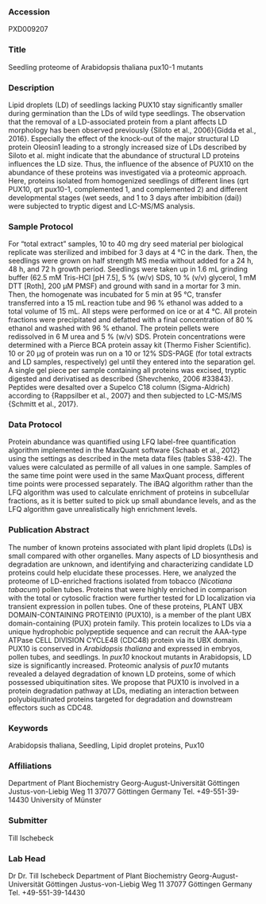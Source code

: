 ### Accession
PXD009207

### Title
Seedling proteome of Arabidopsis thaliana pux10-1 mutants

### Description
Lipid droplets (LD) of seedlings lacking PUX10 stay significantly smaller during germination than the LDs of wild type seedlings. The observation that the removal of a LD-associated protein from a plant affects LD morphology has been observed previously {Siloto et al., 2006}{Gidda et al., 2016}. Especially the effect of the knock-out of the major structural LD protein Oleosin1 leading to a strongly increased size of LDs described by Siloto et al. might indicate that the abundance of structural LD proteins influences the LD size. Thus, the influence of the absence of PUX10 on the abundance of these proteins was investigated via a proteomic approach. Here, proteins isolated from homogenized seedlings of different lines (qrt PUX10, qrt pux10-1, complemented 1, and complemented 2) and different developmental stages (wet seeds, and 1 to 3 days after imbibition (dai)) were subjected to tryptic digest and LC-MS/MS analysis.

### Sample Protocol
For “total extract” samples, 10 to 40 mg dry seed material per biological replicate was sterilized and imbibed for 3 days at 4 °C in the dark. Then, the seedlings were grown on half strength MS media without added for a 24 h, 48 h, and 72 h growth period. Seedlings were taken up in 1.6 mL grinding buffer (62.5 mM Tris-HCl [pH 7.5], 5 % (w/v) SDS, 10 % (v/v) glycerol, 1 mM DTT [Roth], 200 µM PMSF) and ground with sand in a mortar for 3 min. Then, the homogenate was incubated for 5 min at 95 °C, transfer transferred into a 15 mL reaction tube and 96 % ethanol was added to a total volume of 15 mL. All steps were performed on ice or at 4 °C. All protein fractions were precipitated and defatted with a final concentration of 80 % ethanol and washed with 96 % ethanol. The protein pellets were redissolved in 6 M urea and 5 % (w/v) SDS. Protein concentrations were determined with a Pierce BCA protein assay kit (Thermo Fisher Scientific‎). 10 or 20 µg of protein was run on a 10 or 12% SDS-PAGE (for total extracts and LD samples, respectively) gel until they entered into the separation gel. A single gel piece per sample containing all proteins was excised, tryptic digested and derivatised as described {Shevchenko, 2006 #33843}. Peptides were desalted over a Supelco C18 column (Sigma-Aldrich) according to {Rappsilber et al., 2007} and then subjected to LC-MS/MS {Schmitt et al., 2017}.

### Data Protocol
Protein abundance was quantified using LFQ label-free quantification algorithm implemented in the MaxQuant software {Schaab et al., 2012} using the settings as described in the meta data files (tables S38-42). The values were calculated as permille of all values in one sample. Samples of the same time point were used in the same MaxQuant process, different time points were processed separately. The iBAQ algorithm rather than the LFQ algorithm was used to calculate enrichment of proteins in subcellular fractions, as it is better suited to pick up small abundance levels, and as the LFQ algorithm gave unrealistically high enrichment levels.

### Publication Abstract
The number of known proteins associated with plant lipid droplets (LDs) is small compared with other organelles. Many aspects of LD biosynthesis and degradation are unknown, and identifying and characterizing candidate LD proteins could help elucidate these processes. Here, we analyzed the proteome of LD-enriched fractions isolated from tobacco (<i>Nicotiana tabacum</i>) pollen tubes. Proteins that were highly enriched in comparison with the total or cytosolic fraction were further tested for LD localization via transient expression in pollen tubes. One of these proteins, PLANT UBX DOMAIN-CONTAINING PROTEIN10 (PUX10), is a member of the plant UBX domain-containing (PUX) protein family. This protein localizes to LDs via a unique hydrophobic polypeptide sequence and can recruit the AAA-type ATPase CELL DIVISION CYCLE48 (CDC48) protein via its UBX domain. PUX10 is conserved in <i>Arabidopsis thaliana</i> and expressed in embryos, pollen tubes, and seedlings. In <i>pux10</i> knockout mutants in Arabidopsis, LD size is significantly increased. Proteomic analysis of <i>pux10</i> mutants revealed a delayed degradation of known LD proteins, some of which possessed ubiquitination sites. We propose that PUX10 is involved in a protein degradation pathway at LDs, mediating an interaction between polyubiquitinated proteins targeted for degradation and downstream effectors such as CDC48.

### Keywords
Arabidopsis thaliana, Seedling, Lipid droplet proteins, Pux10

### Affiliations
Department of Plant Biochemistry Georg-August-Universität Göttingen Justus-von-Liebig Weg 11 37077 Göttingen Germany   Tel. +49-551-39-14430
University of Münster

### Submitter
Till Ischebeck

### Lab Head
Dr Dr. Till Ischebeck
Department of Plant Biochemistry Georg-August-Universität Göttingen Justus-von-Liebig Weg 11 37077 Göttingen Germany   Tel. +49-551-39-14430


